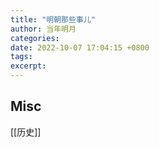 ```yaml
---
title: "明朝那些事儿"
author: 当年明月
categories: 
date: 2022-10-07 17:04:15 +0800
tags: 
excerpt: 
---
```


















## Misc


[[历史]]






